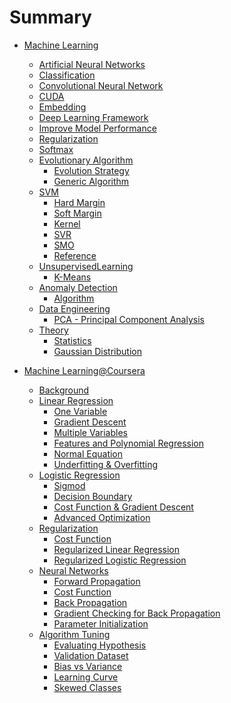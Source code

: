 # Summary

* [Machine Learning](MachineLearning/ml.md)
    * [Artificial Neural Networks](MachineLearning/ann.md)
    * [Classification](MachineLearning/classification.md)
    * [Convolutional Neural Network](MachineLearning/cnn.md)
    * [CUDA](MachineLearning/cuda.md)
    * [Embedding](MachineLearning/embedding.md)
    * [Deep Learning Framework](MachineLearning/dl_frameworks.md)
    * [Improve Model Performance](MachineLearning/model_performance.md)
    * [Regularization](MachineLearning/regularization.md)
    * [Softmax](MachineLearning/softmax.md)
    * [Evolutionary Algorithm]()
        * [Evolution Strategy](MachineLearning/Evolutionary/evolution_strategy.md)
        * [Generic Algorithm](MachineLearning/Evolutionary/generic_algorithm.md)
    * [SVM](MachineLearning/SVM/svm.md)
        * [Hard Margin](MachineLearning/SVM/hard_margin.md)
        * [Soft Margin](MachineLearning/SVM/soft_margin.md)
        * [Kernel](MachineLearning/SVM/kernel.md)
        * [SVR](MachineLearning/SVM/svr.md)
        * [SMO](MachineLearning/SVM/smo.md)
        * [Reference](MachineLearning/SVM/reference.md)
    * [UnsupervisedLearning]()
        * [K-Means](MachineLearning/UnsupervisedLearning/kmeans.md)
    * [Anomaly Detection]()
        * [Algorithm](MachineLearning/AnomalyDetection/algorithm.md)
    * [Data Engineering]()
        * [PCA - Principal Component Analysis](MachineLearning/DataEngineering/pca.md)
    * [Theory]()
        * [Statistics](MachineLearning/Theory/statistics.md)
        * [Gaussian Distribution](MachineLearning/Theory/gaussian.md)


* [Machine Learning@Coursera]()
    * [Background](ML_Coursera_Andrew/Background/background.md)
    * [Linear Regression](ML_Coursera_Andrew/LinearRegression/lr.md)
        * [One Variable](ML_Coursera_Andrew/LinearRegression/one_var.md)
        * [Gradient Descent](ML_Coursera_Andrew/LinearRegression/gradient_descent.md)
        * [Multiple Variables](ML_Coursera_Andrew/LinearRegression/mult_var.md)
        * [Features and Polynomial Regression](ML_Coursera_Andrew/LinearRegression/features.md)
        * [Normal Equation](ML_Coursera_Andrew/LinearRegression/normal_equation.md)
        * [Underfitting & Overfitting](ML_Coursera_Andrew/LinearRegression/error_fit.md)
    * [Logistic Regression](ML_Coursera_Andrew/LogisticRegression/lr.md)
        * [Sigmod](ML_Coursera_Andrew/LogisticRegression/sigmod.md)
        * [Decision Boundary](ML_Coursera_Andrew/LogisticRegression/decision_boundary.md)
        * [Cost Function & Gradient Descent](ML_Coursera_Andrew/LogisticRegression/cost_gd.md)
        * [Advanced Optimization](ML_Coursera_Andrew/LogisticRegression/advanced_optimization.md)
    * [Regularization](ML_Coursera_Andrew/Regularization/regular.md)
        * [Cost Function](ML_Coursera_Andrew/Regularization/cost.md)
        * [Regularized Linear Regression](ML_Coursera_Andrew/Regularization/linear_regression.md)
        * [Regularized Logistic Regression](ML_Coursera_Andrew/Regularization/logistic_regression.md)
    * [Neural Networks](ML_Coursera_Andrew/NeuralNetworks/nn.md)
        * [Forward Propagation](ML_Coursera_Andrew/NeuralNetworks/forward_propagation.md)
        * [Cost Function](ML_Coursera_Andrew/NeuralNetworks/cost.md)
        * [Back Propagation](ML_Coursera_Andrew/NeuralNetworks/back_propagation.md)
        * [Gradient Checking for Back Propagation](ML_Coursera_Andrew/NeuralNetworks/bp_gradient_checking.md)
        * [Parameter Initialization](ML_Coursera_Andrew/NeuralNetworks/parameter_init.md)
    * [Algorithm Tuning](ML_Coursera_Andrew/AlgorithmTuning/tuning.md)
        * [Evaluating Hypothesis](ML_Coursera_Andrew/AlgorithmTuning/evaluating.md)
        * [Validation Dataset](ML_Coursera_Andrew/AlgorithmTuning/validation.md)
        * [Bias vs Variance](ML_Coursera_Andrew/AlgorithmTuning/bias_variance.md)
        * [Learning Curve](ML_Coursera_Andrew/AlgorithmTuning/curved.md)
        * [Skewed Classes](ML_Coursera_Andrew/AlgorithmTuning/skewed.md)